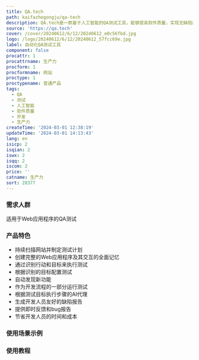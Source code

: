 ```yaml
---
title: QA.tech
path: kaifazhegongju/qa-tech
description: QA.tech是一款基于人工智能的QA测试工具，能够提高软件质量，实现无缺陷的应用程序，并提供即时反馈和更高的生产力。
source: 'https://qa.tech'
cover: /cover/20240612/6/12/20240612_e0c56fbd.jpg
logo: /logo/20240612/6/12/20240612_57fcc69e.jpg
label: 自动化QA测试工具
component: false
procattr: 1
procattrname: 生产力
procform: 1
procformname: 网站
proctype: 1
proctypename: 普通产品
tags:
  - QA
  - 测试
  - 人工智能
  - 软件质量
  - 开发
  - 生产力
createTime: '2024-03-01 12:38:19'
updateTime: '2024-03-01 14:13:43'
lang: en
isicp: 2
isqian: 2
iswx: 2
isqq: 2
iscom: 2
price: ''
catname: 生产力
sort: 28377
---
```




### 需求人群
适用于Web应用程序的QA测试

### 产品特色
- 持续扫描网站并制定测试计划
- 创建完整的Web应用程序及其交互的全面记忆
- 通过识别行动和目标来执行测试
- 根据识别的目标配置测试
- 自动发现新功能
- 作为开发流程的一部分运行测试
- 根据测试目标执行步骤的AI代理
- 生成开发人员友好的缺陷报告
- 提供即时反馈和bug报告
- 节省开发人员的时间和成本

### 使用场景示例


### 使用教程


  

